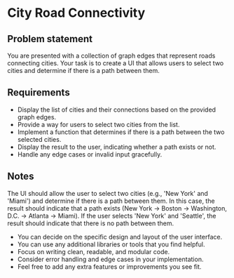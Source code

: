# City Road Connectivity

## Problem statement

You are presented with a collection of graph edges that represent roads connecting cities. Your task is to create a UI that allows users to select two cities and determine if there is a path between them.

## Requirements

- Display the list of cities and their connections based on the provided graph edges.
- Provide a way for users to select two cities from the list.
- Implement a function that determines if there is a path between the two selected cities.
- Display the result to the user, indicating whether a path exists or not.
- Handle any edge cases or invalid input gracefully.

## Notes

The UI should allow the user to select two cities (e.g., 'New York' and 'Miami') and determine if there is a path between them. In this case, the result should indicate that a path exists (New York -> Boston -> Washington, D.C. -> Atlanta -> Miami). If the user selects 'New York' and 'Seattle', the result should indicate that there is no path between them.

- You can decide on the specific design and layout of the user interface.
- You can use any additional libraries or tools that you find helpful.
- Focus on writing clean, readable, and modular code.
- Consider error handling and edge cases in your implementation.
- Feel free to add any extra features or improvements you see fit.
